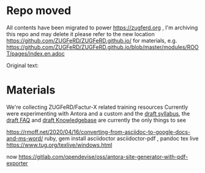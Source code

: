 # Repo moved

All contents have been migrated to power https://zugferd.org , I'm archiving this repo and may delete it please refer to the new location https://github.com/ZUGFeRD/ZUGFeRD.github.io/ for materials, e.g. 
https://github.com/ZUGFeRD/ZUGFeRD.github.io/blob/master/modules/ROOT/pages/index.en.adoc 

Original text:
# Materials
We're collecting ZUGFeRD/Factur-X related  training resources
Currently were experimenting with Antora and a custom and the 
[draft syllabus](syllabus.md), the [draft FAQ](FAQ.md) and [draft Knowledgebase](KB.md) are currently the only things to see

https://rmoff.net/2020/04/16/converting-from-asciidoc-to-google-docs-and-ms-word/
ruby,
gem install asciidoctor asciidoctor-pdf
, pandoc
tex live https://www.tug.org/texlive/windows.html

now https://gitlab.com/opendevise/oss/antora-site-generator-with-pdf-exporter
